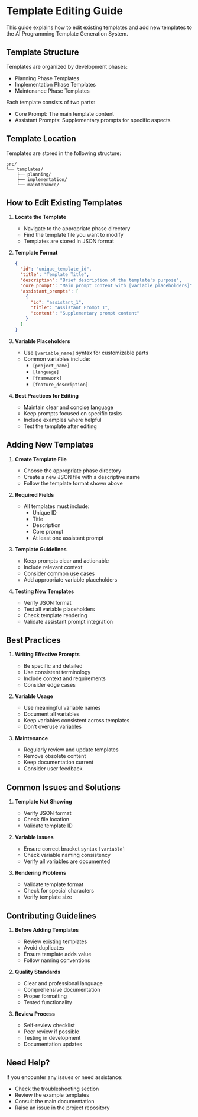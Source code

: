 # Template Editing Guide

This guide explains how to edit existing templates and add new templates to the AI Programming Template Generation System.

## Template Structure

Templates are organized by development phases:
- Planning Phase Templates
- Implementation Phase Templates
- Maintenance Phase Templates

Each template consists of two parts:
- Core Prompt: The main template content
- Assistant Prompts: Supplementary prompts for specific aspects

## Template Location

Templates are stored in the following structure:
```
src/
└── templates/
    ├── planning/
    ├── implementation/
    └── maintenance/
```

## How to Edit Existing Templates

1. **Locate the Template**
   - Navigate to the appropriate phase directory
   - Find the template file you want to modify
   - Templates are stored in JSON format

2. **Template Format**
   ```json
   {
     "id": "unique_template_id",
     "title": "Template Title",
     "description": "Brief description of the template's purpose",
     "core_prompt": "Main prompt content with [variable_placeholders]",
     "assistant_prompts": [
       {
         "id": "assistant_1",
         "title": "Assistant Prompt 1",
         "content": "Supplementary prompt content"
       }
     ]
   }
   ```

3. **Variable Placeholders**
   - Use `[variable_name]` syntax for customizable parts
   - Common variables include:
     - `[project_name]`
     - `[language]`
     - `[framework]`
     - `[feature_description]`

4. **Best Practices for Editing**
   - Maintain clear and concise language
   - Keep prompts focused on specific tasks
   - Include examples where helpful
   - Test the template after editing

## Adding New Templates

1. **Create Template File**
   - Choose the appropriate phase directory
   - Create a new JSON file with a descriptive name
   - Follow the template format shown above

2. **Required Fields**
   - All templates must include:
     - Unique ID
     - Title
     - Description
     - Core prompt
     - At least one assistant prompt

3. **Template Guidelines**
   - Keep prompts clear and actionable
   - Include relevant context
   - Consider common use cases
   - Add appropriate variable placeholders

4. **Testing New Templates**
   - Verify JSON format
   - Test all variable placeholders
   - Check template rendering
   - Validate assistant prompt integration

## Best Practices

1. **Writing Effective Prompts**
   - Be specific and detailed
   - Use consistent terminology
   - Include context and requirements
   - Consider edge cases

2. **Variable Usage**
   - Use meaningful variable names
   - Document all variables
   - Keep variables consistent across templates
   - Don't overuse variables

3. **Maintenance**
   - Regularly review and update templates
   - Remove obsolete content
   - Keep documentation current
   - Consider user feedback

## Common Issues and Solutions

1. **Template Not Showing**
   - Verify JSON format
   - Check file location
   - Validate template ID

2. **Variable Issues**
   - Ensure correct bracket syntax `[variable]`
   - Check variable naming consistency
   - Verify all variables are documented

3. **Rendering Problems**
   - Validate template format
   - Check for special characters
   - Verify template size

## Contributing Guidelines

1. **Before Adding Templates**
   - Review existing templates
   - Avoid duplicates
   - Ensure template adds value
   - Follow naming conventions

2. **Quality Standards**
   - Clear and professional language
   - Comprehensive documentation
   - Proper formatting
   - Tested functionality

3. **Review Process**
   - Self-review checklist
   - Peer review if possible
   - Testing in development
   - Documentation updates

## Need Help?

If you encounter any issues or need assistance:
- Check the troubleshooting section
- Review the example templates
- Consult the main documentation
- Raise an issue in the project repository 